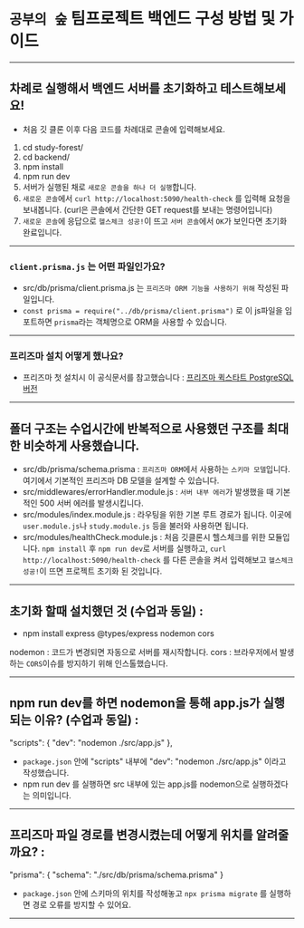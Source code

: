 # `공부의 숲` 팀프로젝트 백엔드 구성 방법 및 가이드

---

## 차례로 실행해서 백엔드 서버를 초기화하고 테스트해보세요!

- 처음 깃 클론 이후 다음 코드를 차례대로 콘솔에 입력해보세요.

1. cd study-forest/
2. cd backend/
3. npm install
4. npm run dev
5. 서버가 실행된 채로 `새로운 콘솔을 하나 더 실행`합니다.
6. `새로운 콘솔`에서 `curl http://localhost:5090/health-check` 를 입력해 요청을 보내봅니다. (curl은 콘솔에서 간단한 GET request를 보내는 명령어입니다)
7. `새로운 콘솔`에 응답으로 `헬스체크 성공!`이 뜨고 `서버 콘솔`에서 `OK`가 보인다면 초기화 완료입니다.

---

### `client.prisma.js` 는 어떤 파일인가요?

- src/db/prisma/client.prisma.js 는 `프리즈마 ORM 기능을 사용하기 위해` 작성된 파일입니다.
- `const prisma = require("../db/prisma/client.prisma")` 로 이 js파일을 임포트하면 `prisma`라는 객체명으로 ORM을 사용할 수 있습니다.

---

### 프리즈마 설치 어떻게 했나요?

- 프리즈마 첫 설치시 이 공식문서를 참고했습니다 : [프리즈마 퀵스타트 PostgreSQL 버전](https://www.prisma.io/docs/getting-started/setup-prisma/start-from-scratch/relational-databases-typescript-postgresql)

---

## 폴더 구조는 수업시간에 반복적으로 사용했던 구조를 최대한 비슷하게 사용했습니다.

- src/db/prisma/schema.prisma : `프리즈마 ORM`에서 사용하는 `스키마 모델`입니다. 여기에서 기본적인 프리즈마 DB 모델을 설계할 수 있습니다.
- src/middlewares/errorHandler.module.js : `서버 내부 에러`가 발생했을 때 기본적인 500 서버 에러를 발생시킵니다.
- src/modules/index.module.js : 라우팅을 위한 기본 루트 경로가 됩니다. 이곳에 `user.module.js`나 `study.module.js` 등을 불러와 사용하면 됩니다.
- src/modules/healthCheck.module.js : 처음 깃클론시 헬스체크를 위한 모듈입니다. `npm install` 후 `npm run dev`로 서버를 실행하고, `curl http://localhost:5090/health-check` 를 다른 콘솔을 켜서 입력해보고 `헬스체크 성공!`이 뜨면 프로젝트 초기화 된 것입니다.

---

## 초기화 할때 설치했던 것 (수업과 동일) :

- npm install express @types/express nodemon cors

nodemon : 코드가 변경되면 자동으로 서버를 재시작합니다.
cors : 브라우저에서 발생하는 `CORS`이슈를 방지하기 위해 인스톨했습니다.

---

## npm run dev를 하면 nodemon을 통해 app.js가 실행되는 이유? (수업과 동일) :

"scripts": {
"dev": "nodemon ./src/app.js"
},

- `package.json` 안에 "scripts" 내부에 "dev": "nodemon ./src/app.js" 이라고 작성했습니다.
- npm run dev 를 실행하면 src 내부에 있는 app.js를 nodemon으로 실행하겠다는 의미입니다.

---

## 프리즈마 파일 경로를 변경시켰는데 어떻게 위치를 알려줄까요? :

"prisma": {
"schema": "./src/db/prisma/schema.prisma"
}

- `package.json` 안에 스키마의 위치를 작성해놓고 `npx prisma migrate` 를 실행하면 경로 오류를 방지할 수 있어요.

---
